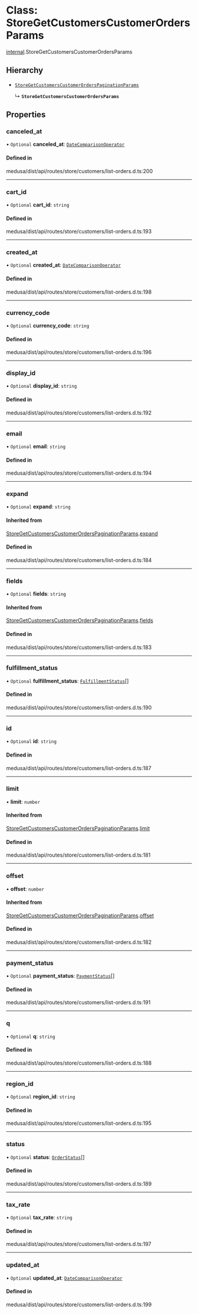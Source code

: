 # Class: StoreGetCustomersCustomerOrdersParams

[internal](../modules/internal-37.md).StoreGetCustomersCustomerOrdersParams

## Hierarchy

- [`StoreGetCustomersCustomerOrdersPaginationParams`](internal-37.StoreGetCustomersCustomerOrdersPaginationParams.md)

  ↳ **`StoreGetCustomersCustomerOrdersParams`**

## Properties

### canceled\_at

• `Optional` **canceled\_at**: [`DateComparisonOperator`](internal-2.DateComparisonOperator.md)

#### Defined in

medusa/dist/api/routes/store/customers/list-orders.d.ts:200

___

### cart\_id

• `Optional` **cart\_id**: `string`

#### Defined in

medusa/dist/api/routes/store/customers/list-orders.d.ts:193

___

### created\_at

• `Optional` **created\_at**: [`DateComparisonOperator`](internal-2.DateComparisonOperator.md)

#### Defined in

medusa/dist/api/routes/store/customers/list-orders.d.ts:198

___

### currency\_code

• `Optional` **currency\_code**: `string`

#### Defined in

medusa/dist/api/routes/store/customers/list-orders.d.ts:196

___

### display\_id

• `Optional` **display\_id**: `string`

#### Defined in

medusa/dist/api/routes/store/customers/list-orders.d.ts:192

___

### email

• `Optional` **email**: `string`

#### Defined in

medusa/dist/api/routes/store/customers/list-orders.d.ts:194

___

### expand

• `Optional` **expand**: `string`

#### Inherited from

[StoreGetCustomersCustomerOrdersPaginationParams](internal-37.StoreGetCustomersCustomerOrdersPaginationParams.md).[expand](internal-37.StoreGetCustomersCustomerOrdersPaginationParams.md#expand)

#### Defined in

medusa/dist/api/routes/store/customers/list-orders.d.ts:184

___

### fields

• `Optional` **fields**: `string`

#### Inherited from

[StoreGetCustomersCustomerOrdersPaginationParams](internal-37.StoreGetCustomersCustomerOrdersPaginationParams.md).[fields](internal-37.StoreGetCustomersCustomerOrdersPaginationParams.md#fields)

#### Defined in

medusa/dist/api/routes/store/customers/list-orders.d.ts:183

___

### fulfillment\_status

• `Optional` **fulfillment\_status**: [`FulfillmentStatus`](../enums/internal.FulfillmentStatus.md)[]

#### Defined in

medusa/dist/api/routes/store/customers/list-orders.d.ts:190

___

### id

• `Optional` **id**: `string`

#### Defined in

medusa/dist/api/routes/store/customers/list-orders.d.ts:187

___

### limit

• **limit**: `number`

#### Inherited from

[StoreGetCustomersCustomerOrdersPaginationParams](internal-37.StoreGetCustomersCustomerOrdersPaginationParams.md).[limit](internal-37.StoreGetCustomersCustomerOrdersPaginationParams.md#limit)

#### Defined in

medusa/dist/api/routes/store/customers/list-orders.d.ts:181

___

### offset

• **offset**: `number`

#### Inherited from

[StoreGetCustomersCustomerOrdersPaginationParams](internal-37.StoreGetCustomersCustomerOrdersPaginationParams.md).[offset](internal-37.StoreGetCustomersCustomerOrdersPaginationParams.md#offset)

#### Defined in

medusa/dist/api/routes/store/customers/list-orders.d.ts:182

___

### payment\_status

• `Optional` **payment\_status**: [`PaymentStatus`](../enums/internal.PaymentStatus.md)[]

#### Defined in

medusa/dist/api/routes/store/customers/list-orders.d.ts:191

___

### q

• `Optional` **q**: `string`

#### Defined in

medusa/dist/api/routes/store/customers/list-orders.d.ts:188

___

### region\_id

• `Optional` **region\_id**: `string`

#### Defined in

medusa/dist/api/routes/store/customers/list-orders.d.ts:195

___

### status

• `Optional` **status**: [`OrderStatus`](../enums/internal.OrderStatus.md)[]

#### Defined in

medusa/dist/api/routes/store/customers/list-orders.d.ts:189

___

### tax\_rate

• `Optional` **tax\_rate**: `string`

#### Defined in

medusa/dist/api/routes/store/customers/list-orders.d.ts:197

___

### updated\_at

• `Optional` **updated\_at**: [`DateComparisonOperator`](internal-2.DateComparisonOperator.md)

#### Defined in

medusa/dist/api/routes/store/customers/list-orders.d.ts:199
